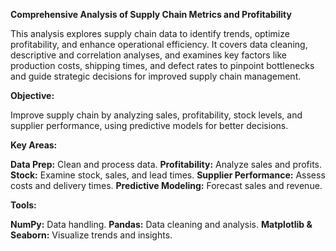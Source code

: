 ****Comprehensive Analysis of Supply Chain Metrics and Profitability****


This analysis explores supply chain data to identify trends, optimize profitability, and enhance operational efficiency. It covers data cleaning, descriptive and correlation analyses, and examines key factors like production costs, shipping times, and defect rates to pinpoint bottlenecks and guide strategic decisions for improved supply chain management.


**Objective:**


Improve supply chain by analyzing sales, profitability, stock levels, and supplier performance, using predictive models for better decisions.


**Key Areas:**


**Data Prep:** Clean and process data.
**Profitability:** Analyze sales and profits.
**Stock:** Examine stock, sales, and lead times.
**Supplier Performance:** Assess costs and delivery times.
**Predictive Modeling:** Forecast sales and revenue.


**Tools:**


**NumPy:** Data handling.
**Pandas:** Data cleaning and analysis.
**Matplotlib & Seaborn:** Visualize trends and insights.
